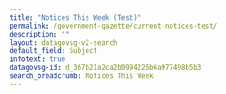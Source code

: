 ```yaml
---
title: "Notices This Week (Test)"
permalink: /government-gazette/current-notices-test/
description: ""
layout: datagovsg-v2-search
default_field: Subject
infotext: true
datagovsg-id: d_367b21a2ca2b0994226b6a977498b5b3
search_breadcrumb: Notices This Week
---
```

